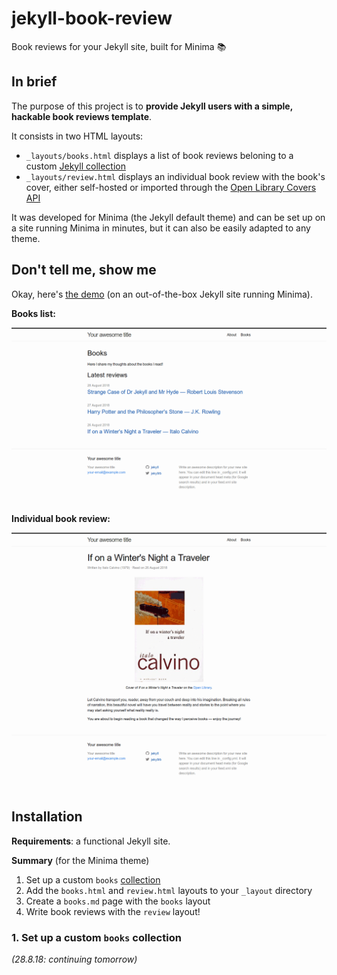 # jekyll-book-review

Book reviews for your Jekyll site, built for Minima 📚

## In brief

The purpose of this project is to **provide Jekyll users with a simple, hackable book reviews template**.

It consists in two HTML layouts:

 - `_layouts/books.html` displays a list of book reviews beloning to a custom [Jekyll collection](https://jekyllrb.com/docs/collections/)
 - `_layouts/review.html` displays an individual book review with the book's cover, either self-hosted or imported through the [Open Library Covers API](https://openlibrary.org/dev/docs/api/covers)

It was developed for Minima (the Jekyll default theme) and can be set up on a site running Minima in minutes, but it can also be easily adapted to any theme.

## Don't tell me, show me

Okay, here's [the demo](https://robinmetral.github.io/jekyll-book-review/) (on an out-of-the-box Jekyll site running Minima).

**Books list:**

![jekyll-book-review books list](https://raw.githubusercontent.com/robinmetral/jekyll-book-review/master/examples/minima-books-list.png)

**Individual book review:**

![jekyll-book-review book review](https://raw.githubusercontent.com/robinmetral/jekyll-book-review/master/examples/minima-book-review.png)

## Installation

**Requirements**: a functional Jekyll site.

**Summary** (for the Minima theme)

 1. Set up a custom `books` [collection](https://jekyllrb.com/docs/collections/)
 2. Add the `books.html` and `review.html` layouts to your `_layout` directory
 3. Create a `books.md` page with the `books` layout
 4. Write book reviews with the `review` layout!

### 1. Set up a custom `books` collection

*(28.8.18: continuing tomorrow)*
